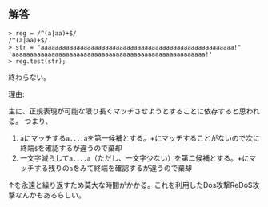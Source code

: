 ## 解答

```
> reg = /^(a|aa)+$/
/^(a|aa)+$/
> str = "aaaaaaaaaaaaaaaaaaaaaaaaaaaaaaaaaaaaaaaaaaaaaaaaaaaaaa!"
'aaaaaaaaaaaaaaaaaaaaaaaaaaaaaaaaaaaaaaaaaaaaaaaaaaaaaa!'
> reg.test(str);
```

終わらない。

理由:

主に、正規表現が可能な限り長くマッチさせようとすることに依存すると思われる。
つまり、

1. `a`にマッチする`a....a`を第一候補とする。+にマッチすることがないので次に終端`$`を確認するが違うので棄却
2. 一文字減らして`a....a`（ただし、一文字少ない）を第二候補とする。+にマッチする残りの`a`をみて終端を確認するが違うので棄却

↑を永遠と繰り返すため莫大な時間がかかる。これを利用したDos攻撃ReDoS攻撃なんかもあるらしい。

